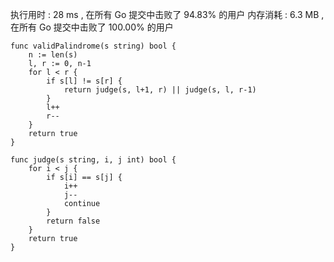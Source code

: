 

执行用时 :
28 ms
, 在所有 Go 提交中击败了
94.83%
的用户
内存消耗 :
6.3 MB
, 在所有 Go 提交中击败了
100.00%
的用户

```golang
func validPalindrome(s string) bool {
    n := len(s)
    l, r := 0, n-1
    for l < r {
        if s[l] != s[r] {
            return judge(s, l+1, r) || judge(s, l, r-1)
        }
        l++
        r--
    }
    return true
}

func judge(s string, i, j int) bool {
    for i < j {
        if s[i] == s[j] {
            i++
            j--
            continue
        }
        return false
    }
    return true
}
```